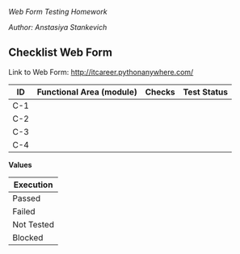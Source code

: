*Web Form Testing Homework* 

*Author: Anstasiya Stankevich*

## Checklist Web Form

Link to Web Form: http://itcareer.pythonanywhere.com/ 

| ID              | Functional Area (module)      | Checks                                               | Test Status  |
| --------------- |-------------------------------|------------------------------------------------------|--------------|
| C-1             |                               |                                                      |              | 
| C-2             |                               |                                                      |              |
| C-3             |                               |                                                      |              |                    
| C-4             |                               |                                                      |              | 


**Values** 


| Execution       |
| --------------- |
| Passed          |                      
| Failed          |                                  
| Not Tested      |                                               
| Blocked         |             
           



